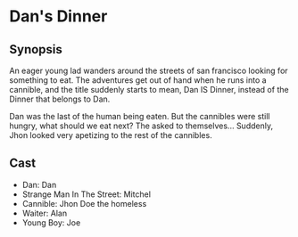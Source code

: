 # Dan's Dinner

## Synopsis

An eager young lad wanders around the streets of san francisco looking for something to eat. The adventures get out of hand when he runs into a cannible, and the title suddenly starts to mean, Dan IS Dinner, instead of the Dinner that belongs to Dan.

Dan was the last of the human being eaten. But the cannibles were still hungry, what should we eat next? The asked to themselves... Suddenly, Jhon looked very apetizing to the rest of the cannibles.

## Cast

- Dan: Dan
- Strange Man In The Street: Mitchel
- Cannible: Jhon Doe the homeless
- Waiter: Alan
- Young Boy: Joe 
